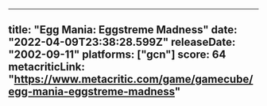 
---
title: "Egg Mania: Eggstreme Madness"
date: "2022-04-09T23:38:28.599Z"
releaseDate: "2002-09-11"
platforms: ["gcn"]
score: 64
metacriticLink: "https://www.metacritic.com/game/gamecube/egg-mania-eggstreme-madness"
---
